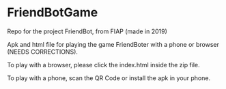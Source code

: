 # FriendBotGame
Repo for the project FriendBot, from FIAP (made in 2019)

Apk and html file for playing the game FriendBoter with a phone or browser (NEEDS CORRECTIONS).


To play with a browser, please click the index.html inside the zip file.

To play with a phone, scan the QR Code or install the apk in your phone.
